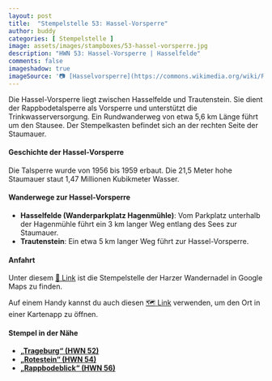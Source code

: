 ```yaml
---
layout: post
title:  "Stempelstelle 53: Hassel-Vorsperre"
author: buddy
categories: [ Stempelstelle ]
image: assets/images/stampboxes/53-hassel-vorsperre.jpg
description: "HWN 53: Hassel-Vorsperre | Hasselfelde"
comments: false
imageshadow: true
imageSource: '📷 [Hasselvorsperre](https://commons.wikimedia.org/wiki/File:Hasselvorsperre.jpg) von <a href="//commons.wikimedia.org/w/index.php?title=User:Moonie&amp;action=edit&amp;redlink=1" class="new" title="User:Moonie (page does not exist)">Moonie</a> unter Lizenz [CC BY-SA 3.0](https://creativecommons.org/licenses/by-sa/3.0)'
---
```


Die Hassel-Vorsperre liegt zwischen Hasselfelde und Trautenstein. Sie dient der Rappbodetalsperre als Vorsperre und unterstützt die Trinkwasserversorgung. Ein Rundwanderweg von etwa 5,6 km Länge führt um den Stausee. Der Stempelkasten befindet sich an der rechten Seite der Staumauer.

#### Geschichte der Hassel-Vorsperre

Die Talsperre wurde von 1956 bis 1959 erbaut. Die 21,5 Meter hohe Staumauer staut 1,47 Millionen Kubikmeter Wasser.

#### Wanderwege zur Hassel-Vorsperre

- **Hasselfelde (Wanderparkplatz Hagenmühle)**: Vom Parkplatz unterhalb der Hagenmühle führt ein 3 km langer Weg entlang des Sees zur Staumauer.
- **Trautenstein**: Ein etwa 5 km langer Weg führt zur Hassel-Vorsperre.

#### Anfahrt

Unter diesem [📍 Link](https://www.google.com/maps/dir/?api=1&origin=&destination=51.70968%2C%2010.83113) ist die Stempelstelle der Harzer Wandernadel in Google Maps zu finden.

<div class="android-only">
  Auf einem Handy kannst du auch diesen 
  <a href="geo:51.70968,10.83113">🗺️ Link</a> 
  verwenden, um den Ort in einer Kartenapp zu öffnen.
  <p></p>
</div>

#### Stempel in der Nähe

- [**„Trageburg“ (HWN 52)**](/stempelstelle-52-trageburg-am-hexenstieg)
- [**„Rotestein“ (HWN 54)**](/stempelstelle-54-rotestein)
- [**„Rappbodeblick“ (HWN 56)**](/stempelstelle-56-rappbodeblick-trautenstein)

